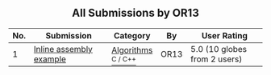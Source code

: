 ﻿<div align="center">

## All Submissions by OR13

</div>

No.  | Submission | Category | By   | User Rating
---- | ---------- | -------- | ---- | -----------
1 | [Inline assembly example<br />](https://github.com/Planet-Source-Code/or13-inline-assembly-example__3-6577) | [Algorithms<br /><sup>C / C++</sup>](../ByCategory/algorithms__3-29.md) | OR13 | 5.0 (10 globes from 2 users)
